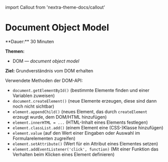 import Callout from 'nextra-theme-docs/callout'

# Document Object Model

<Callout>
  **Dauer:** 30 Minuten

  **Themen:**
  - DOM &mdash; _document object model_

  **Ziel:** Grundverständnis vom DOM erhalten
</Callout>

Verwendete Methoden der DOM-API:

- `document.getElementById()` (bestimmte Elemente finden und einer Variablen zuweisen)
- `document.createElement()` (neue Elemente erzeugen, diese sind dann noch nicht sichtbar)
- `element.appendChild()` (neues Element, das durch `createElement` erzeugt wurde, dem DOM/HTML hinzufügen)
- `element.innerHTML = ...` (HTML-Inhalt eines Elements festlegen)
- `element.classList.add()` (einem Element eine (CSS-)Klasse hinzufügen)
- `element.value` (auf den Wert einer Eingaben oder Auswahl im Formularelementen zugreifen)
- `element.setAttribute()` (Wert für ein Attribut eines Elementes setzen)
- `element.addEventListener('click', function)` (Mit einer Funktion das Verhalten beim Klicken eines Element definieren)
